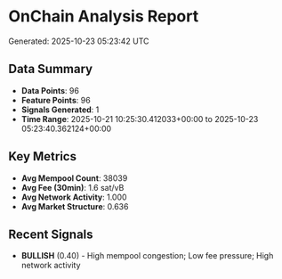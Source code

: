 # OnChain Analysis Report
Generated: 2025-10-23 05:23:42 UTC

## Data Summary
- **Data Points**: 96
- **Feature Points**: 96
- **Signals Generated**: 1
- **Time Range**: 2025-10-21 10:25:30.412033+00:00 to 2025-10-23 05:23:40.362124+00:00

## Key Metrics
- **Avg Mempool Count**: 38039
- **Avg Fee (30min)**: 1.6 sat/vB
- **Avg Network Activity**: 1.000
- **Avg Market Structure**: 0.636

## Recent Signals
- **BULLISH** (0.40) - High mempool congestion; Low fee pressure; High network activity
